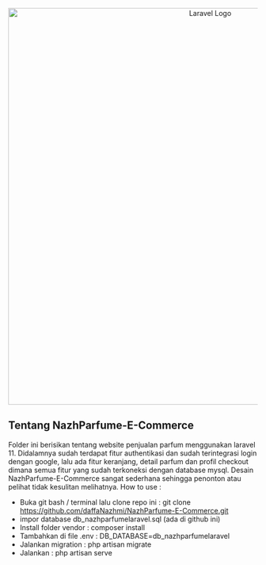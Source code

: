 <p align="center"><a href="https://laravel.com" target="_blank"><img src="https://github.com/user-attachments/assets/398ef60d-ec5d-4bd6-8b0e-261eecf63b72" width="800" alt="Laravel Logo"></a></p>

## Tentang NazhParfume-E-Commerce

Folder ini berisikan tentang website penjualan parfum menggunakan laravel 11. Didalamnya sudah terdapat fitur authentikasi dan sudah terintegrasi login dengan google, lalu ada fitur keranjang, detail parfum dan profil checkout dimana semua fitur yang sudah terkoneksi dengan database mysql. Desain NazhParfume-E-Commerce sangat sederhana sehingga penonton atau pelihat tidak kesulitan melihatnya. How to use :

- Buka git bash / terminal lalu clone repo ini : git clone https://github.com/daffaNazhmi/NazhParfume-E-Commerce.git
- impor database db_nazhparfumelaravel.sql (ada di github ini)
- Install folder vendor : composer install
- Tambahkan di file .env : DB_DATABASE=db_nazhparfumelaravel
- Jalankan migration : php artisan migrate
- Jalankan : php artisan serve
